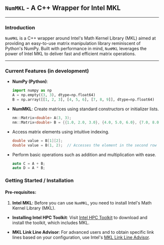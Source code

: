 
## `NumMKL` - A C++ Wrapper for Intel MKL

---

### Introduction

`NumMKL` is a C++ wrapper around Intel's Math Kernel Library (MKL) aimed at providing an easy-to-use matrix manipulation library reminiscent of Python's NumPy. Built with performance in mind, `NumMKL` leverages the power of Intel MKL to deliver fast and efficient matrix operations.

---

### Current Features (in development)
- **NumPy (Python)**:

  ```python
  import numpy as np
  A = np.empty((3, 3), dtype=np.float64)
  B = np.array([[1, 2, 3], [4, 5, 6], [7, 8, 9]], dtype=np.float64)
  ```
- **NumMKL**: Create matrices using standard constructors or initializer lists.
  
  ```cpp
  nm::Matrix<double> A(3, 3);
  nm::Matrix<double> B = {{1.0, 2.0, 3.0}, {4.0, 5.0, 6.0}, {7.0, 8.0, 9.0}};
  ```

- Access matrix elements using intuitive indexing.

  ```cpp
  double value = B[1][2];
  double value = B(1, 2);  // Accesses the element in the second row and third column.
  ```

- Perform basic operations such as addition and multiplication with ease.

  ```cpp
  auto C = A + B;
  auto D = A * B;
  ```

### Getting Started / Installation

#### Pre-requisites:
1. **Intel MKL**: Before you can use `NumMKL`, you need to install Intel's Math Kernel Library (MKL).

  - **Installing Intel HPC Toolkit**:
    Visit [Intel HPC Toolkit](https://www.intel.com/content/www/us/en/developer/tools/oneapi/hpc-toolkit.html) to download and install the toolkit, which includes MKL.

  - **MKL Link Line Advisor**:
    For advanced users and to obtain specific link lines based on your configuration, use Intel's [MKL Link Line Advisor](https://www.intel.com/content/www/us/en/developer/tools/oneapi/onemkl-link-line-advisor.html).


